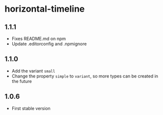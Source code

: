 # horizontal-timeline
## 1.1.1
* Fixes README.md on npm
* Update .editorconfig and .npmignore
## 1.1.0
* Add the variant `small`
* Change the property `simple` to `variant`, so more types can be created in the future
## 1.0.6
* First stable version
